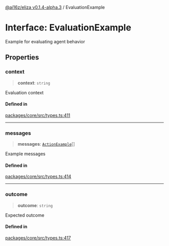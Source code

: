 [@ai16z/eliza v0.1.4-alpha.3](../index.md) / EvaluationExample

# Interface: EvaluationExample

Example for evaluating agent behavior

## Properties

### context

> **context**: `string`

Evaluation context

#### Defined in

[packages/core/src/types.ts:411](https://github.com/BlueBoxGaming/eliza/blob/main/packages/core/src/types.ts#L411)

***

### messages

> **messages**: [`ActionExample`](ActionExample.md)[]

Example messages

#### Defined in

[packages/core/src/types.ts:414](https://github.com/BlueBoxGaming/eliza/blob/main/packages/core/src/types.ts#L414)

***

### outcome

> **outcome**: `string`

Expected outcome

#### Defined in

[packages/core/src/types.ts:417](https://github.com/BlueBoxGaming/eliza/blob/main/packages/core/src/types.ts#L417)

